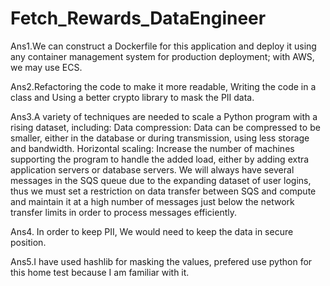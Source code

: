 # Fetch_Rewards_DataEngineer
Ans1.We can construct a Dockerfile for this application and deploy it using any container management system for production deployment; with AWS, we may use ECS.

Ans2.Refactoring the code to make it more readable, Writing the code in a class and Using a better crypto library to mask the PII data.

Ans3.A variety of techniques are needed to scale a Python program with a rising dataset, including:
Data compression: Data can be compressed to be smaller, either in the database or during transmission, using less storage and bandwidth.
Horizontal scaling: Increase the number of machines supporting the program to handle the added load, either by adding extra application servers or database servers.
We will always have several messages in the SQS queue due to the expanding dataset of user logins, thus we must set a restriction on data transfer between SQS and compute and maintain it at a high number of messages just below the network transfer limits in order to process messages efficiently.

Ans4. In order to keep PII, We would need to keep the data in secure position.

Ans5.I have used hashlib for masking the values, prefered use python for 
this home test because I am familiar with it.
